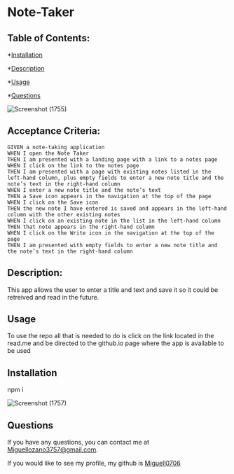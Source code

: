 # Note-Taker


## Table of Contents: 
*[Installation](#installation)

*[Description](#description)

*[Usage](#usage)

*[Questions](#questions)


![Screenshot (1755)](https://user-images.githubusercontent.com/82692900/126050908-52f9e83b-8054-4cc7-bd54-7587c966e1cd.png)


## Acceptance Criteria: 

```
GIVEN a note-taking application
WHEN I open the Note Taker
THEN I am presented with a landing page with a link to a notes page
WHEN I click on the link to the notes page
THEN I am presented with a page with existing notes listed in the left-hand column, plus empty fields to enter a new note title and the note’s text in the right-hand column
WHEN I enter a new note title and the note’s text
THEN a Save icon appears in the navigation at the top of the page
WHEN I click on the Save icon
THEN the new note I have entered is saved and appears in the left-hand column with the other existing notes
WHEN I click on an existing note in the list in the left-hand column
THEN that note appears in the right-hand column
WHEN I click on the Write icon in the navigation at the top of the page
THEN I am presented with empty fields to enter a new note title and the note’s text in the right-hand column

```
## Description: 
This app allows the user to enter a title and text and save it so it could be retreived and read in the future.



## Usage
To use the repo all that is needed to do is click on the link located in the read.me and be directed to the github.io page where the app is available to be used

## Installation
npm i

![Screenshot (1757)](https://user-images.githubusercontent.com/82692900/126050937-3604483f-ca56-47ca-91af-154e74b8aaa9.png)

## Questions
If you have any questions, you can contact me at Miguellozano3757@gmail.com.

If you would like to see my profile, my github is [Miguell0706](https://github.com/Miguell0706)
